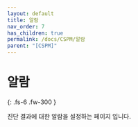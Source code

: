 ```yaml
---
layout: default
title: 알람
nav_order: 7
has_children: true
permalink: /docs/CSPM/알람
parent: "[CSPM]"
---
```


# 알람
{: .fs-6 .fw-300 }

진단 결과에 대한 알람을 설정하는 페이지 입니다.
